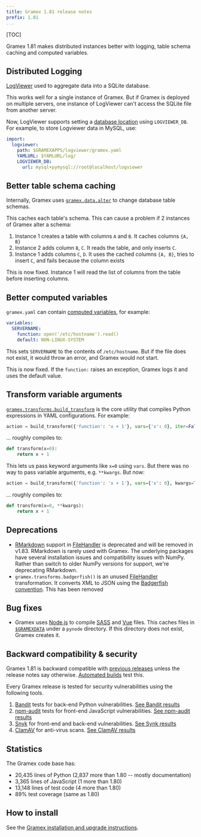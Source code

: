 ```yaml
---
title: Gramex 1.81 release notes
prefix: 1.81
...
```


[TOC]

Gramex 1.81 makes distributed instances better with logging, table schema caching and computed variables.

## Distributed Logging

[LogViewer](../../logviewer/) used to aggregate data into a SQLite database.

This works well for a single instance of Gramex. But if Gramex is deployed on multiple servers, one instance of LogViewer can't access the SQLite file from another server.

Now, LogViewer supports setting a [database location](../../logviewer/#logviewer-database-location) using `LOGVIEWER_DB`. For example, to store Logviewer data in MySQL, use:

```yaml
import:
  logviewer:
    path: $GRAMEXAPPS/logviewer/gramex.yaml
    YAMLURL: $YAMLURL/log/
    LOGVIEWER_DB:
      url: mysql+pymysql://root@localhost/logviewer
```

## Better table schema caching

Internally, Gramex uses [`gramex.data.alter`](https://gramener.com/gramex/guide/api/data/#gramex.data.alter) to change database table schemas.

This caches each table's schema. This can cause a problem if 2 instances of Gramex alter a schema:

1. Instance 1 creates a table with columns `A` and `B`. It caches columns `{A, B}`
2. Instance 2 adds column `B`, `C`. It reads the table, and only inserts `C`.
3. Instance 1 adds columns `C`, `D`. It uses the cached columns `{A, B}`, tries to insert `C`, and fails because the column exists

This is now fixed. Instance 1 will read the list of columns from the table before inserting columns.

## Better computed variables

`gramex.yaml` can contain [computed variables](../../config/#computed-variables), for example:

```yaml
variables:
  SERVERNAME:
    function: open('/etc/hostname').read()
    default: NON-LINUX-SYSTEM
```

This sets `SERVERNAME` to the contents of `/etc/hostname`. But if the file does not exist, it would throw an error, and Gramex would not start.

This is now fixed. If the `function:` raises an exception, Gramex logs it and uses the default value.

## Transform variable arguments

[`gramex.transforms.build_transform`](../../api/transforms/#gramex.transforms.build_transform)
is the core utility that compiles Python expressions in YAML configurations. For example:

```python
action = build_transform({'function': 'x + 1'}, vars={'x': 0}, iter=False)
```

... roughly compiles to:

```python
def transform(x=0):
    return x + 1
```

This lets us pass keyword arguments like `x=0` using `vars`. But there was no way to pass variable arguments, e.g. `**kwargs`. But now:

```python
action = build_transform({'function': 'x + 1'}, vars={'x': 0}, kwargs=True, iter=False)
```

... roughly compiles to:

```python
def transform(x=0, **kwargs):
    return x + 1
```

## Deprecations

- [RMarkdown](../../r/#rmarkdown) support in [FileHandler](../../filehandler/) is deprecated and will be removed in v1.83.
  RMarkdown is rarely used with Gramex. The underlying packages have several installation issues and compatibility issues with NumPy. Rather than switch to older NumPy versions for support, we're deprecating RMarkdown.
- `gramex.transforms.badgerfish()` is an unused [FileHandler](../../filehandler/) transformation. It converts XML to JSON using the [Badgerfish convention](https://badgerfish.ning.com/). This has been removed

## Bug fixes

- Gramex uses [Node.js](../../node/) to compile [SASS](../../filehandler/#sass) and [Vue](../../filehandler/#vue) files.
  This caches files in [`$GRAMEXDATA`](../../config/#predefined-variables) under a `pynode` directory.
  If this directory does not exist, Gramex creates it.

## Backward compatibility & security

Gramex 1.81 is backward compatible with [previous releases](../) unless the release notes say otherwise.
[Automated builds](https://travis-ci.com/github/gramener/gramex/builds) test this.

Every Gramex release is tested for security vulnerabilities using the following tools.

1. [Bandit](https://bandit.readthedocs.io/) tests for back-end Python vulnerabilities.
   [See Bandit results](https://github.com/gramener/gramex/blob/master/reports/bandit.txt)
2. [npm-audit](https://docs.npmjs.com/cli/v6/commands/npm-audit) tests for front-end JavaScript vulnerabilities.
   [See npm-audit results](https://github.com/gramener/gramex/blob/master/reports/npm-audit.txt)
3. [Snyk](https://snyk.io/) for front-end and back-end vulnerabilities.
   [See Synk results](https://github.com/gramener/gramex/blob/master/reports/snyk.txt)
4. [ClamAV](https://www.clamav.net/) for anti-virus scans.
   [See ClamAV results](https://github.com/gramener/gramex/blob/master/reports/clamav.txt)

## Statistics

The Gramex code base has:

- 20,435 lines of Python (2,837 more than 1.80 -- mostly documentation)
- 3,365 lines of JavaScript (1 more than 1.80)
- 13,148 lines of test code (4 more than 1.80)
- 89% test coverage (same as 1.80)

## How to install

See the [Gramex installation and upgrade instructions](../../install/).
